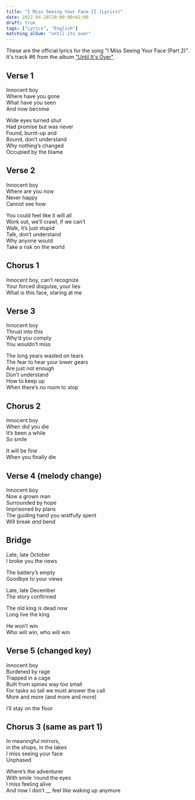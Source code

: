 ```yaml
---
title: "I Miss Seeing Your Face II (Lyrics)"
date: 2022-04-28T20:00:00+02:00
draft: true
tags: ["Lyrics", "English"]
matching_album: "until its over"
---
```


These are the official lyrics for the song "I Miss Seeing Your Face (Part 2)". It's track #6 from the album ["Until It's Over"](/albums/until-its-over).

## Verse 1 
Innocent boy  
Where have you gone  
What have you seen  
And now become
 
Wide eyes turned shut  
Had promise but was never  
Found, burnt-up and  
Bound, don’t understand  
Why nothing’s changed  
Occupied by the blame

## Verse 2
Innocent boy  
Where are you now  
Never happy  
Cannot see how  

You could feel like it will all  
Work out, we’ll crawl, if we can’t  
Walk, it’s just stupid  
Talk, don’t understand  
Why anyone would  
Take a risk on the world

## Chorus 1
Innocent boy, can’t recognize  
Your forced disguise, your lies  
What is this face, staring at me

## Verse 3
Innocent boy  
Thrust into this  
Why’d you comply  
You wouldn’t miss  

The long years wasted on tears  
The fear to hear your lower gears  
Are just not enough  
Don’t understand  
How to keep up  
When there’s no room to stop

## Chorus 2
Innocent boy  
When did you die  
It’s been a while  
So smile  

It will be fine  
When you finally die

## Verse 4 (melody change)
Innocent boy  
Now a grown man  
Surrounded by hope  
Imprisoned by plans  
The guiding hand you wistfully spent  
Will break _and_ bend

## Bridge 
Late, late October  
I broke you the news  

The battery’s empty  
Goodbye to your views

Late, late December  
The story confirmed

The old king is dead now  
Long live the king
 
He won’t win  
Who will win, who will win

## Verse 5 (changed key)
Innocent boy  
Burdened by rage  
Trapped in a cage  
Built from spines way too small  
For tasks so tall we must answer the call  
More and more (and more and more)

I’ll stay on the floor

## Chorus 3 (same as part 1)
In meaningful mirrors,  
in the shops, in the lakes  
I miss seeing your face   
Unphased

Where’s the adventurer  
With smile ‘round the eyes  
I miss feeling alive  
And now I don’t __ feel like waking up anymore